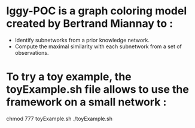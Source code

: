 # Iggy-POC is a graph coloring model created by Bertrand Miannay to :
- Identify subnetworks from a prior knowledge network.
- Compute the maximal similarity with each subnetwork from a set of observations.

# To try a toy example, the toyExample.sh file allows to use the framework on a small network :
chmod 777 toyExample.sh
./toyExample.sh

#
